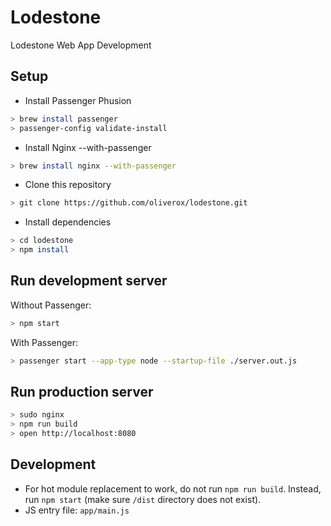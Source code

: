 # Lodestone
Lodestone Web App Development

## Setup
- Install Passenger Phusion
```bash
> brew install passenger
> passenger-config validate-install
```
- Install Nginx --with-passenger
```bash
> brew install nginx --with-passenger
```
- Clone this repository
```bash
> git clone https://github.com/oliverox/lodestone.git
```
- Install dependencies
```bash
> cd lodestone
> npm install
```

## Run development server
Without Passenger:
```bash
> npm start
```

With Passenger:
```bash
> passenger start --app-type node --startup-file ./server.out.js
```

## Run production server
```bash
> sudo nginx
> npm run build
> open http://localhost:8080
```

## Development
- For hot module replacement to work, do not run ```npm run build```. Instead, run ```npm start``` (make sure ```/dist``` directory does not exist).
- JS entry file: ```app/main.js```
